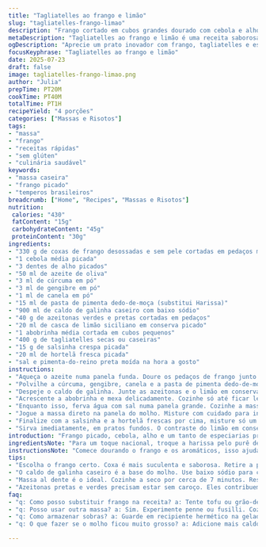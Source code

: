 ```yaml
---
title: "Tagliatelles ao frango e limão"
slug: "tagliatelles-frango-limao"
description: "Frango cortado em cubos grandes dourado com cebola e alho. Tempero ácido e picante, mistura de cúrcuma, gengibre e canela. Harissa para um punch. Caldo reduzido até o molho ficar denso. Azeite para cozinhar tudo. Azeitonas verdes e pretas cortadas. Limão em conserva picadinho, dá um toque. Abobrinha pequena em cubos entra no final, cozinha só até ficar translúcida. Massa caseira ou seca, cozida al dente. Água da massa reservada para ajustar molho. Por fim, um monte de salsa lisa e hortelã picada por cima, refrescante, só pra finalizar. Variação brasileira no tempero, troca ingredientes por coisas locais. Tudo sem lactose, nozes, glúten ou derivados de leite."
metaDescription: "Tagliatelles ao frango e limão é uma receita saborosa e rápida, com especiarias e ingredientes frescos. Ideal para um jantar diferente."
ogDescription: "Aprecie um prato inovador com frango, tagliatelles e especiarias que mesclam culinária mediterrânea e brasileira. Sabor intenso e fresco."
focusKeyphrase: "Tagliatelles ao frango e limão"
date: 2025-07-23
draft: false
image: tagliatelles-frango-limao.png
author: "Julia"
prepTime: PT20M
cookTime: PT40M
totalTime: PT1H
recipeYield: "4 porções"
categories: ["Massas e Risotos"]
tags:
- "massa"
- "frango"
- "receitas rápidas"
- "sem glúten"
- "culinária saudável"
keywords:
- "massa caseira"
- "frango picado"
- "temperos brasileiros"
breadcrumb: ["Home", "Recipes", "Massas e Risotos"]
nutrition: 
 calories: "430"
 fatContent: "15g"
 carbohydrateContent: "45g"
 proteinContent: "30g"
ingredients:
- "330 g de coxas de frango desossadas e sem pele cortadas em pedaços médios"
- "1 cebola média picada"
- "3 dentes de alho picados"
- "50 ml de azeite de oliva"
- "3 ml de cúrcuma em pó"
- "3 ml de gengibre em pó"
- "1 ml de canela em pó"
- "15 ml de pasta de pimenta dedo-de-moça (substitui Harissa)"
- "900 ml de caldo de galinha caseiro com baixo sódio"
- "40 g de azeitonas verdes e pretas cortadas em pedaços"
- "20 ml de casca de limão siciliano em conserva picado"
- "1 abobrinha média cortada em cubos pequenos"
- "400 g de tagliatelles secas ou caseiras"
- "15 g de salsinha crespa picada"
- "20 ml de hortelã fresca picada"
- "sal e pimenta-do-reino preta moída na hora a gosto"
instructions:
- "Aqueça o azeite numa panela funda. Doure os pedaços de frango junto com a cebola picada e o alho, em fogo alto."
- "Polvilhe a cúrcuma, gengibre, canela e a pasta de pimenta dedo-de-moça. Misture rápido, deixe o aroma sair por cerca de 40 segundos."
- "Despeje o caldo de galinha. Junte as azeitonas e o limão em conserva picado. Abaixe o fogo e deixe cozinhar até a mistura reduzir pela metade, molho grossinho, cerca de 22 minutos."
- "Acrescente a abobrinha e mexa delicadamente. Cozinhe só até ficar levemente translúcida, uns 3 minutos. Tempere com sal moderado e pimenta a gosto."
- "Enquanto isso, ferva água com sal numa panela grande. Cozinhe a massa até ficar al dente, aproximadamente 7 minutos se usar massa seca. Reserve meia xícara da água do cozimento antes de escorrer."
- "Jogue a massa direto na panela do molho. Misture com cuidado para incorporar. Use a água reservada para ajustar a cremosidade do molho se ficar muito grosso, um pouco de cada vez."
- "Finalize com a salsinha e a hortelã frescas por cima, misture só um pouco para liberar aroma."
- "Sirva imediatamente, em pratos fundos. O contraste do limão em conserva com a pimenta e as ervas cria sabor intenso e a massa segura bem o molho."
introduction: "Frango picado, cebola, alho e um tanto de especiarias pra bater no sabor. Curcuma e gengibre entram pra dar fundo, canela com toque especial. Depois a pimenta dedos-de-moça substitui a harissa, mais brasileira, fogo na panela, rapidez e aroma no ar. Caldo feito em casa pra não errar na base. Azeitonas cortadas, frescor do limão siciliano em conserva, tudo misturado numa dança que vai reduzir a molho grosso. Final no toque verde: abobrinha e as ervas frescas, hortelã e salsinha. Massa caseira ou seca, al dente, combinação de texturas. Prático, cheio de sabor, sem leite, sem nozes, sem glúten, pra todo mundo. "
ingredientsNote: "Para um toque nacional, troque a harissa pelo purê de pimenta dedo-de-moça, fácil de achar e com o calor certo. Limão siciliano em conserva dá a acidez com um tom adocicado e diferente do limão tahiti, vá com calma no sal porque o limão em conserva já tem sal adicionado. As azeitonas pretas e verdes, escolha que estejam sem caroço para facilitar o preparo e corte em pedaços menores pra liberar sabor no molho. Abobrinha é leve, muitas vezes usada na cozinha brasileira, adiciona textura e suavidade para equilibrar o molho picante. Use massa fresca para melhorar o tempo de cozimento, mas se não tiver, a seca serve bem, só fique atento ao tempo recomendado. O frango, prefira coxa para maior sabor e suculência. Azeite, chave para o sabor ao dourar os ingredientes, tem que ser de boa qualidade."
instructionsNote: "Comece dourando o frango e os aromáticos, isso ajuda a liberar sabor para o molho. Tempero em pó como cúrcuma, gengibre e canela são pulverizados depois, mexer para não deixar queimar. A pasta de pimenta dedo-de-moça deve ser adicionada junto para infundir o molho com calor, mas não tanto para que pese. Reduza o caldo até metade, isso concentra o sabor e cria corpo para envolver a massa. A abobrinha entra no final para não desmanchar, deve ficar translúcida e crocante, importante para equilíbrio de textura. Cozinhe a massa na água bem salgada, nada de exagero para não dominar o prato. Reserve sempre água do cozimento, ela ajuda a ajustar o molho e deixar a textura perfeita. Misture tudo só no fim para que o molho não perca a cremosidade e sabor. Finalizar com salsa e hortelã, ervas frescas que dão um aroma vibrante e toque de frescor. Sirva logo após, massa começa a absorver molho e perder a textura ideal."
tips:
- "Escolha o frango certo. Coxa é mais suculenta e saborosa. Retire a pele para deixar mais leve e saudável. Dourar em azeite é importante. Libera sabor e aroma. Cuidado para não queimar a cebola e o alho. Cozinhe em fogo alto, e fique de olho. Temperos como cúrcuma e gengibre adicionam profundidade. Canela traz um toque especial. Misture tudo rapidamente."
- "O caldo de galinha caseiro é a base do molho. Use baixo sódio para controlar o sal. Reduzir até metade é chave. Isso concentra os sabores. Depois de adicionar as azeitonas e o limão em conserva, mexa bem. A abobrinha entra no final. Não cozinhe demais, deve ficar crocante. Utilize a água da massa reservada pra ajustar o molho."
- "Massa al dente é o ideal. Cozinhe a seco por cerca de 7 minutos. Reserve sempre água do cozimento. Isso ajuda a qualquer molho que deseje levantar. Mas cuidado. Não exagere ou o sal pode dominar. Misture a massa no molho devagar. Não perca a cremosidade. E sempre finalize com um toque fresco. Salsinha e hortelã dão vida."
- "Azeitonas pretas e verdes precisam estar sem caroço. Eles contribuem ao sabor, cortadas em pedaços menores. Limão siciliano em conserva traz acidez e um toque adocicado. Mas controlando o sal, porque já vem salgado. Use sempre azeite de oliva de boa qualidade. Isso faz toda a diferença no sabor do prato. Tente variar e experimentar novos ingredientes brasileiros."
faq:
- "q: Como posso substituir frango na receita? a: Tente tofu ou grão-de-bico. Corte em pedaços como o frango. O sabor muda, mas a mistura de temperos mantém a intensidade. Adicione mais legumes se desejar."
- "q: Posso usar outra massa? a: Sim. Experimente penne ou fusilli. Cozinhe conforme as instruções. Porque a textura pode mudar, mas o molho ainda vai bem. Atenção ao tempo de cozimento."
- "q: Como armazenar sobras? a: Guarde em recipiente hermético na geladeira. Consume em até três dias. Pode aquecer no micro-ondas ou no fogão com um pouco de água. Isso ajuda a realinhar a consistência."
- "q: O que fazer se o molho ficou muito grosso? a: Adicione mais caldo ou água da massa. Misture bem até atingir a textura desejada. E sempre mexa, se não pode pegar no fundo da panela e queimar."

---
```

